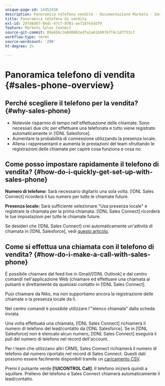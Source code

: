 ```yaml
---
unique-page-id: 14352438
description: Panoramica telefono vendite - Documentazione Marketo - Documentazione del prodotto
title: Panoramica telefono di vendita
exl-id: 297d8d87-94dc-47c7-9781-ae7187e5ddf9
feature: Marketo Sales Connect
source-git-commit: 09a656c3a0d0002edfa1a61b987bff4c1dff33cf
workflow-type: tm+mt
source-wordcount: '296'
ht-degree: 2%

---
```


# Panoramica telefono di vendita {#sales-phone-overview}

## Perché scegliere il telefono per la vendita? {#why-sales-phone}

* Notevole risparmio di tempo nell&#39;effettuazione delle chiamate. Sono necessari due clic per effettuare una telefonata e tutto viene registrato automaticamente in [!DNL Salesforce].
* Aumentare la probabilità di connessione utilizzando la presenza locale.
* Allena i rappresentanti e aumenta le prestazioni del team sfruttando le registrazioni delle chiamate per capire cosa funziona e cosa no.

## Come posso impostare rapidamente il telefono di vendita? {#how-do-i-quickly-get-set-up-with-sales-phone}

**Numero di telefono:** Sarà necessario digitarlo una sola volta. [!DNL Sales Connect] ricorderà il tuo numero per tutte le chiamate future.

**Presenza locale:** Sarà sufficiente selezionare &quot;Usa presenza locale&quot; e registrare la chiamata per la prima chiamata. [!DNL Sales Connect] ricorderà le tue impostazioni per tutte le chiamate future.

Se desideri che [!DNL Sales Connect] crei automaticamente un&#39;attività di chiamata in [!DNL Salesforce], vedi [questo articolo](/help/marketo/product-docs/marketo-sales-connect/phone/calls-arent-logging-to-salesforce.md).

## Come si effettua una chiamata con il telefono di vendita? {#how-do-i-make-a-call-with-sales-phone}

È possibile chiamare dal feed live in Gmail/[!DNL Outlook] e dal centro comandi nell&#39;applicazione Web (chiamare ed effettuare una chiamata ai pulsanti e direttamente da qualsiasi contatto in [!DNL Sales Connect].

Puoi chiamare da Niko, ma non supportiamo ancora la registrazione delle chiamate o la presenza locale da lì.

Nel centro comandi è possibile utilizzare l&#39;&quot;elenco chiamate&quot; dalla scheda inviata.

Una volta effettuata una chiamata, [!DNL Sales Connect] richiamerà il numero di telefono del lead/contatto da [!DNL Salesforce]. Se in [!DNL Salesforce] non è elencato alcun numero, [!DNL Sales Connect] eseguirà il pull del numero di telefono nel record dell&#39;account.

Per i team che utilizzano altri CRMS, Sales Connect richiamerà il numero di telefono dal numero riportato nel record di Sales Connect. Questi dati possono essere facilmente disponibili tramite un [caricamento CSV](/help/marketo/product-docs/marketo-sales-connect/people/managing-contacts/import-contacts-via-csv.md).

Premi il pulsante verde **[!UICONTROL Call]**. Il telefono inizierà quindi a squillare. Prelievo del telefono e Sales Connect chiamerà automaticamente il lead/contatto.
